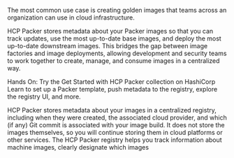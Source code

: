  The most common use case is creating golden images that teams
 across an organization can use in cloud infrastructure.

HCP Packer stores metadata about your Packer images so that you can
track updates, use the most up-to-date base images, and deploy the most
up-to-date downstream images. This bridges the gap between image
factories and image deployments, allowing development and security teams
to work together to create, manage, and consume images in a centralized
way.

Hands On: Try the Get Started with HCP Packer collection on
HashiCorp Learn to set up a Packer template, push metadata to the
registry, explore the registry UI, and more.

HCP Packer stores metadata about your images in a centralized registry,
including when they were created, the associated cloud provider, and
which (if any) Git commit is associated with your image build. It does
not store the images themselves, so you will continue storing them in
cloud platforms or other services. The HCP Packer registry helps you
track information about machine images, clearly designate which images
